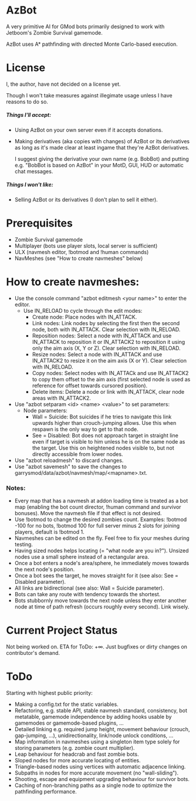 # AzBot
A very primitive AI for GMod bots primarily designed to work with Jetboom's Zombie Survival gamemode.

AzBot uses A* pathfinding with directed Monte Carlo-based execution.

# License
I, the author, have not decided on a license yet.

Though I won't take measures against illegimate usage unless I have reasons to do so.
##### Things I'll accept:
- Using AzBot on your own server even if it accepts donations.
- Making derivatives (aka copies with changes) of AzBot or its derivatives as long as it's made clear at least ingame that they're AzBot derivatives.
  
  I suggest giving the derivative your own name (e.g. BobBot) and putting e.g. "BobBot is based on AzBot" in your MotD, GUI, HUD or automatic chat messages.

##### Things I won't like:
- Selling AzBot or its derivatives (I don't plan to sell it either).

# Prerequisites
- Zombie Survival gamemode
- Multiplayer (bots use player slots, local server is sufficient)
- ULX (navmesh editor, !botmod and !human commands)
- NavMeshes (see "How to create navmeshes" below)

# How to create navmeshes:
- Use the console command "azbot editmesh \<your name\>" to enter the editor.
  - Use IN_RELOAD to cycle through the edit modes:
    - Create node: Place nodes with IN_ATTACK.
    - Link nodes: Link nodes by selecting the first then the second node, both with IN_ATTACK. Clear selection with IN_RELOAD.
    - Reposition nodes: Select a node with IN_ATTACK and use IN_ATTACK to reposition it or IN_ATTACK2 to reposition it using only the aim axis (X, Y or Z). Clear selection with IN_RELOAD.
    - Resize nodes: Select a node with IN_ATTACK and use IN_ATTACK2 to resize it on the aim axis (X or Y). Clear selection with IN_RELOAD.
    - Copy nodes: Select nodes with IN_ATTACk and use IN_ATTACK2 to copy them offset to the aim axis (first selected node is used as reference for offset towards cursored position).
    - Delete items: Delete a node or link with IN_ATTACK, clear node areas with IN_ATTACK2.
- Use "azbot setparam \<id\> \<name\> \<value\>" to set parameters:
  - Node parameters:
    - Wall = Suicide: Bot suicides if he tries to navigate this link upwards higher than crouch-jumping allows. Use this when respawn is the only way to get to that node.
    - See = Disabled: Bot does not approach target in straight line even if target is visible to him unless he is on the same node as the target. Use this on heightened nodes visible to, but not directly accessible from lower nodes.
- Use "azbot reloadmesh" to discard changes.
- Use "azbot savemesh" to save the changes to garrysmod/data/azbot/navmesh/map/\<mapname\>.txt.

### Notes:
- Every map that has a navmesh at addon loading time is treated as a bot map (enabling the bot count director, !human command and survivor bonuses). Move the navmesh file if that effect is not desired.
- Use !botmod to change the desired zombies count. Examples: !botmod -100 for no bots, !botmod 100 for full server minus 2 slots for joining players, default is !botmod 1.
- Navmeshes can be edited on the fly. Feel free to fix your meshes during testing.
- Having sized nodes helps locating (= "what node are you in?"). Unsized nodes use a small sphere instead of a rectangular area.
- Once a bot enters a node's area/sphere, he immediately moves towards the next node's position.
- Once a bot sees the target, he moves straight for it (see also: See = Disabled parameter).
- All links are bidirectional (see also: Wall = Suicide parameter).
- Bots can take any route with tendency towards the shortest.
- Bots stubbornly move towards the next node unless they enter another node at time of path refresh (occurs roughly every second). Link wisely.

# Current Project Status
Not being worked on. ETA for ToDo: +∞. Just bugfixes or dirty changes on contributor's demand.

# ToDo
Starting with highest public priority:
- Making a config.txt for the static variables.
- Refactoring, e.g. stable API, stable navmesh standard, consistency, bot metatable, gamemode independence by adding hooks usable by gamemodes or gamemode-based plugins, ...
- Detailed linking e.g. required jump height, movement behaviour (crouch, gap-jumping, ...), unidirectionality, link/node unlock conditions, ...
- Map information in navmeshes using a singleton item type solely for storing parameters (e.g. zombie count multiplier).
- Leap behaviour for headcrab and fast zombie bots.
- Sloped nodes for more accurate locating of entities.
- Triangle-based nodes using vertices with automatic adjacence linking.
- Subpaths in nodes for more accurate movement (no "wall-sliding").
- Shooting, escape and equipment upgrading behaviour for survivor bots.
- Caching of non-branching paths as a single node to optimize the pathfinding performance.
